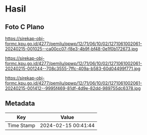 # Hasil

## Foto C Plano

https://sirekap-obj-formc.kpu.go.id/4277/pemilu/ppwp/12/71/06/10/02/1271061002061-20240215-001025--ca00cc07-f8e3-4b9f-bf48-0e1f0b172673.jpg

https://sirekap-obj-formc.kpu.go.id/4277/pemilu/ppwp/12/71/06/10/02/1271061002061-20240215-001244--708c3555-7ffc-409a-b583-60d04499f771.jpg

https://sirekap-obj-formc.kpu.go.id/4277/pemilu/ppwp/12/71/06/10/02/1271061002061-20240215-001412--9995f469-81df-4d9e-82dd-989755dc6378.jpg


## Metadata

| Key        | Value               |
| ---------- | ------------------- |
| Time Stamp | 2024-02-15 00:41:44 |



